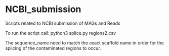 # NCBI_submission
Scripts related to NCBI submission of MAGs and Reads


To run the script call: python3 splice.py regions2.csv

The sequence_name need to match the exact scaffold name in order for the splicing of the contaminated regions to occur.
